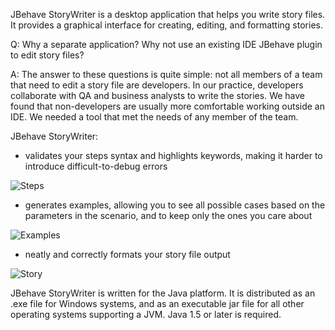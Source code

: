 JBehave StoryWriter is a desktop application that helps you write story files. It 
provides a graphical interface for creating, editing, and formatting stories.

Q: Why a separate application? Why not use an existing IDE JBehave plugin to 
edit story files?

A: The answer to these questions is quite simple: not all members of a team
that need to edit a story file are developers. In our practice, developers
collaborate with QA and business analysts to write the stories. We have 
found that non-developers are usually more comfortable working outside an 
IDE. We needed a tool that met the needs of any member of the team.  

JBehave StoryWriter:

* validates your steps syntax and highlights keywords, making it harder to
introduce difficult-to-debug errors

![Steps](https://github.com/lantunes/jbehave-storywriter/raw/master/pics/steps.jpg)

* generates examples, allowing you to see all possible cases based on the 
parameters in the scenario, and to keep only the ones you care about

![Examples](https://github.com/lantunes/jbehave-storywriter/raw/master/pics/examples.jpg)

* neatly and correctly formats your story file output

![Story](https://github.com/lantunes/jbehave-storywriter/raw/master/pics/story.jpg)

JBehave StoryWriter is written for the Java platform. It is distributed as an .exe 
file for Windows systems, and as an executable jar file for all other operating
systems supporting a JVM. Java 1.5 or later is required. 
